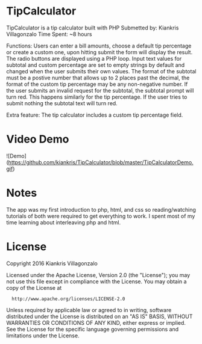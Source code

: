 # TipCalculator
TipCalculator is a tip calculator built with PHP
Submetted by: Kiankris Villagonzalo
Time Spent: ~8 hours

Functions:
  Users can enter a bill amounts, choose a default tip percentage or create a custom one, upon hitting submit the form will display the result.
  The radio buttons are displayed using a PHP loop.
  Input text values for subtotal and custom percentage are set to empty strings by default and changed when the user submits their own values.
  The format of the subtotal must be a postive number that allows up to 2 places past the decimal, the format of the custom tip percentage may be any non-negative number.
  If the user submits an invalid request for the subtotal, the subtotal prompt will turn red. This happens similarly for the tip percentage. If the user tries to submit nothing the subtotal text will turn red.
 
Extra feature:
  The tip calculator includes a custom tip percentage field.
 
# Video Demo
![Demo] (https://github.com/kiankris/TipCalculator/blob/master/TipCalculatorDemo.gif)

# Notes
  The app was my first introduction to php, html, and css so reading/watching tutorials of both were required to get everything to work. 
  I spent most of my time learning about interleaving php and html.

# License
  
  Copyright 2016 Kiankris Villagonzalo

  Licensed under the Apache License, Version 2.0 (the "License");
  you may not use this file except in compliance with the License.
  You may obtain a copy of the License at

      http://www.apache.org/licenses/LICENSE-2.0

  Unless required by applicable law or agreed to in writing, software
  distributed under the License is distributed on an "AS IS" BASIS,
  WITHOUT WARRANTIES OR CONDITIONS OF ANY KIND, either express or implied.
  See the License for the specific language governing permissions and
  limitations under the License.
